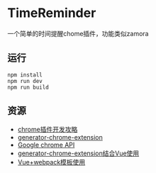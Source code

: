 # TimeReminder
一个简单的时间提醒chome插件，功能类似zamora

## 运行
```
npm install
npm run dev
npm run build
```

## 资源
- [chrome插件开发攻略](https://www.cnblogs.com/liuxianan/p/chrome-plugin-develop.html)  
- [generator-chrome-extension](https://github.com/yeoman/generator-chrome-extension)  
- [Google chrome API](https://developer.chrome.com/extensions/api_index#stable_apis)  
- [generator-chrome-extension结合Vue使用](https://blog.damirmiladinov.com/vuejs/building-chrome-extension-with-vue.html#.WzecVtgzaUs)  
- [Vue+webpack模板使用](https://github.com/ALiangLiang/vue-webpack-chrome-extension-template)